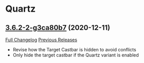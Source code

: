 # Quartz

## [3.6.2-2-g3ca80b7](https://github.com/Nevcairiel/Quartz/tree/3ca80b7e6a5b2ab3d0f661afc34d20ca9a220d2e) (2020-12-11)
[Full Changelog](https://github.com/Nevcairiel/Quartz/compare/3.6.2...3ca80b7e6a5b2ab3d0f661afc34d20ca9a220d2e) [Previous Releases](https://github.com/Nevcairiel/Quartz/releases)

- Revise how the Target Castbar is hidden to avoid conflicts  
- Only hide the target castbar if the Quartz variant is enabled  
